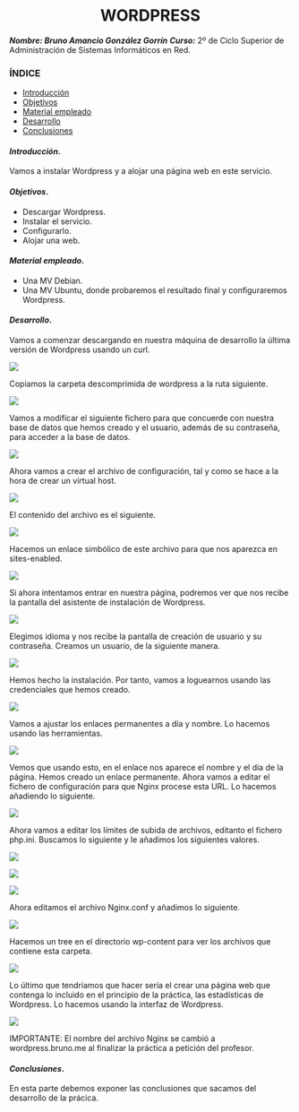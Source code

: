 <center>

# WORDPRESS


</center>

***Nombre: Bruno Amancio González Gorrín***
***Curso:*** 2º de Ciclo Superior de Administración de Sistemas Informáticos en Red.

### ÍNDICE

+ [Introducción](#id1)
+ [Objetivos](#id2)
+ [Material empleado](#id3)
+ [Desarrollo](#id4)
+ [Conclusiones](#id5)


#### ***Introducción***. <a name="id1"></a>

Vamos a instalar Wordpress y a alojar una página web en este servicio.

#### ***Objetivos***. <a name="id2"></a>

- Descargar Wordpress.
- Instalar el servicio.
- Configurarlo.
- Alojar una web. 

#### ***Material empleado***. <a name="id3"></a>

- Una MV Debian.
- Una MV Ubuntu, donde probaremos el resultado final y configuraremos Wordpress.

#### ***Desarrollo***. <a name="id4"></a>

Vamos a comenzar descargando en nuestra máquina de desarrollo la última versión de Wordpress usando un curl.

![](img/1.png)

Copiamos la carpeta descomprimida de wordpress a la ruta siguiente.

![](img/2.png)

Vamos a modificar el siguiente fichero para que concuerde con nuestra base de datos que hemos creado y el usuario, además de su contraseña, para acceder a la base de datos.

![](img/3.png)

Ahora vamos a crear el archivo de configuración, tal y como se hace a la hora de crear un virtual host.

![](img/4.png)

El contenido del archivo es el siguiente.

![](img/5.png)

Hacemos un enlace simbólico de este archivo para que nos aparezca en sites-enabled.

![](img/6.png)

Si ahora intentamos entrar en nuestra página, podremos ver que nos recibe la pantalla del asistente de instalación de Wordpress.

![](img/7.png)

Elegimos idioma y nos recibe la pantalla de creación de usuario y su contraseña. Creamos un usuario, de la siguiente manera. 

![](img/8.png)

Hemos hecho la instalación. Por tanto, vamos a loguearnos usando las credenciales que hemos creado.

![](img/9.png)

Vamos a ajustar los enlaces permanentes a día y nombre. Lo hacemos usando las herramientas.

![](img/10.png)

Vemos que usando esto, en el enlace nos aparece el nombre y el día de la página.
Hemos creado un enlace permanente. Ahora vamos a editar el fichero de configuración para que Nginx procese esta URL.
Lo hacemos añadiendo lo siguiente.

![](img/11.png)

Ahora vamos a editar los límites de subida de archivos, editanto el fichero php.ini. 
Buscamos lo siguiente y le añadimos los siguientes valores.

![](img/12.png)

![](img/13.png)

![](img/14.png)

Ahora editamos el archivo Nginx.conf y añadimos lo siguiente.

![](img/15.png)

Hacemos un tree en el directorio wp-content para ver los archivos que contiene esta carpeta.

![](img/16.png)

Lo último que tendríamos que hacer sería el crear una página web que contenga lo incluido en el principio de la práctica, las estadísticas de Wordpress. Lo hacemos usando la interfaz de Wordpress.

![](img/17.png)

IMPORTANTE: El nombre del archivo Nginx se cambió a wordpress.bruno.me al finalizar la práctica a petición del profesor.

#### ***Conclusiones***. <a name="id5"></a>

En esta parte debemos exponer las conclusiones que sacamos del desarrollo de la prácica.
